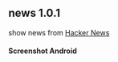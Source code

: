 ## news 1.0.1 ##

show news from [Hacker News](https://news.ycombinator.com/)

#### Screenshot Android ####
